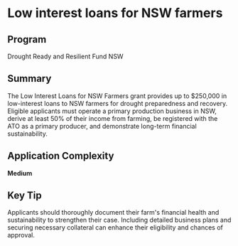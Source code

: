 # Low interest loans for NSW farmers
  
## Program
Drought Ready and Resilient Fund NSW

## Summary
The Low Interest Loans for NSW Farmers grant provides up to $250,000 in low-interest loans to NSW farmers for drought preparedness and recovery. Eligible applicants must operate a primary production business in NSW, derive at least 50% of their income from farming, be registered with the ATO as a primary producer, and demonstrate long-term financial sustainability.

## Application Complexity
**Medium**

## Key Tip
Applicants should thoroughly document their farm's financial health and sustainability to strengthen their case. Including detailed business plans and securing necessary collateral can enhance their eligibility and chances of approval.
